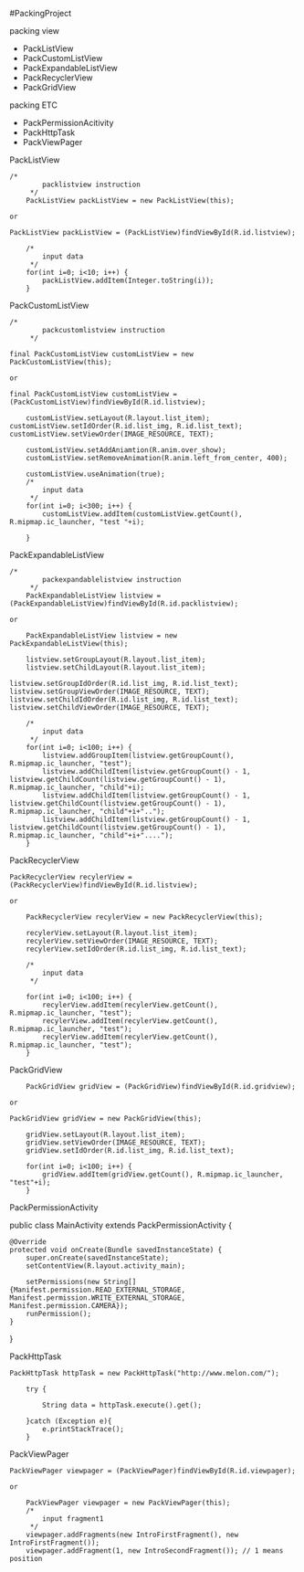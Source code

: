 #PackingProject

packing view

 - PackListView
 - PackCustomListView
 - PackExpandableListView
 - PackRecyclerView
 - PackGridView

packing ETC

 - PackPermissionAcitivity
 - PackHttpTask
 - PackViewPager



PackListView

	/*
            packlistview instruction
         */
        PackListView packListView = new PackListView(this);
        
	or
	
	PackListView packListView = (PackListView)findViewById(R.id.listview);

        /*
            input data
         */
        for(int i=0; i<10; i++) {
            packListView.addItem(Integer.toString(i));
        }




PackCustomListView

	/*
            packcustomlistview instruction
         */

	final PackCustomListView customListView = new PackCustomListView(this);
        
	or

	final PackCustomListView customListView = (PackCustomListView)findViewById(R.id.listview);

        customListView.setLayout(R.layout.list_item);
	customListView.setIdOrder(R.id.list_img, R.id.list_text);
	customListView.setViewOrder(IMAGE_RESOURCE, TEXT);

        customListView.setAddAniamtion(R.anim.over_show);
        customListView.setRemoveAnimation(R.anim.left_from_center, 400);

        customListView.useAnimation(true);
        /*
            input data
         */
        for(int i=0; i<300; i++) {
            customListView.addItem(customListView.getCount(), R.mipmap.ic_launcher, "test "+i);

        }



PackExpandableListView

	/*
            packexpandablelistview instruction
         */
        PackExpandableListView listview = (PackExpandableListView)findViewById(R.id.packlistview);

	or

        PackExpandableListView listview = new PackExpandableListView(this);

        listview.setGroupLayout(R.layout.list_item);
        listview.setChildLayout(R.layout.list_item);

	listview.setGroupIdOrder(R.id.list_img, R.id.list_text);
	listview.setGroupViewOrder(IMAGE_RESOURCE, TEXT);
	listview.setChildIdOrder(R.id.list_img, R.id.list_text);
	listview.setChildViewOrder(IMAGE_RESOURCE, TEXT);

        /*
            input data
         */
        for(int i=0; i<100; i++) {
            listview.addGroupItem(listview.getGroupCount(), R.mipmap.ic_launcher, "test");
            listview.addChildItem(listview.getGroupCount() - 1, listview.getChildCount(listview.getGroupCount() - 1), R.mipmap.ic_launcher, "child"+i);
            listview.addChildItem(listview.getGroupCount() - 1, listview.getChildCount(listview.getGroupCount() - 1), R.mipmap.ic_launcher, "child"+i+"..");
            listview.addChildItem(listview.getGroupCount() - 1, listview.getChildCount(listview.getGroupCount() - 1), R.mipmap.ic_launcher, "child"+i+"....");
        }



PackRecyclerView

	PackRecyclerView recylerView = (PackRecyclerView)findViewById(R.id.listview);
	
	or
	
        PackRecyclerView recylerView = new PackRecyclerView(this);

        recylerView.setLayout(R.layout.list_item);
        recylerView.setViewOrder(IMAGE_RESOURCE, TEXT);
        recylerView.setIdOrder(R.id.list_img, R.id.list_text);

        /*
            input data
         */

        for(int i=0; i<100; i++) {
            recylerView.addItem(recylerView.getCount(), R.mipmap.ic_launcher, "test");
            recylerView.addItem(recylerView.getCount(), R.mipmap.ic_launcher, "test");
            recylerView.addItem(recylerView.getCount(), R.mipmap.ic_launcher, "test");
        }



PackGridView

        PackGridView gridView = (PackGridView)findViewById(R.id.gridview);
        
	or

	PackGridView gridView = new PackGridView(this);

        gridView.setLayout(R.layout.list_item);
        gridView.setViewOrder(IMAGE_RESOURCE, TEXT);
        gridView.setIdOrder(R.id.list_img, R.id.list_text);

        for(int i=0; i<100; i++) {
            gridView.addItem(gridView.getCount(), R.mipmap.ic_launcher, "test"+i);
        }




PackPermissionActivity

public class MainActivity extends PackPermissionActivity {


    @Override
    protected void onCreate(Bundle savedInstanceState) {
        super.onCreate(savedInstanceState);
        setContentView(R.layout.activity_main);

        setPermissions(new String[]{Manifest.permission.READ_EXTERNAL_STORAGE, Manifest.permission.WRITE_EXTERNAL_STORAGE, Manifest.permission.CAMERA});
        runPermission();
    }
}




PackHttpTask

	PackHttpTask httpTask = new PackHttpTask("http://www.melon.com/");

        try {

            String data = httpTask.execute().get();

        }catch (Exception e){
            e.printStackTrace();
        }



PackViewPager

	PackViewPager viewpager = (PackViewPager)findViewById(R.id.viewpager);

	or

        PackViewPager viewpager = new PackViewPager(this);
        /*
            input fragment1
         */
        viewpager.addFragments(new IntroFirstFragment(), new IntroFirstFragment());
        viewpager.addFragment(1, new IntroSecondFragment()); // 1 means position

